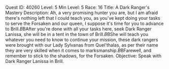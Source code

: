 Quest ID: 40260
Level: 5
Min Level: 5
Race: 16
Title: A Dark Ranger's Mastery
Description: Ah, a very promising hunter you are, but I am afraid there's nothing left that I could teach you, as you've kept doing your tasks to serve the Forsaken and our queen, I suppose it's time for you to advance to Brill.$B$BAfter you're done with all your tasks here, seek Dark Ranger Lanissa, she will be in a tent in the town of Brill.$B$BShe will teach you whatever you need to know to continue your mission, these dark rangers were brought with our Lady Sylvanas from Quel'thalas, as per their name they are very skilled when it comes to marksmanship.$B$BFarewell, and remember to stick to the shadows, for the Forsaken.
Objective: Speak with Dark Ranger Lanissa in Brill.

